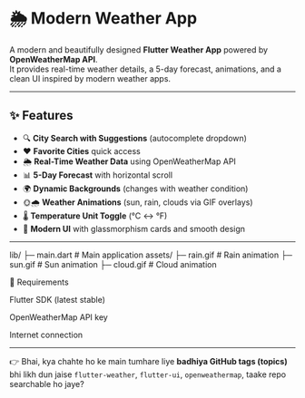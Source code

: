# 🌦️ Modern Weather App

A modern and beautifully designed **Flutter Weather App** powered by **OpenWeatherMap API**.  
It provides real-time weather details, a 5-day forecast, animations, and a clean UI inspired by modern weather apps.  

---

## ✨ Features  
- 🔍 **City Search with Suggestions** (autocomplete dropdown)  
- ❤️ **Favorite Cities** quick access  
- 🌦 **Real-Time Weather Data** using OpenWeatherMap API  
- 📊 **5-Day Forecast** with horizontal scroll  
- 🌍 **Dynamic Backgrounds** (changes with weather condition)  
- 🌞🌧 **Weather Animations** (sun, rain, clouds via GIF overlays)  
- 🌡 **Temperature Unit Toggle** (°C ↔ °F)  
- 🎨 **Modern UI** with glassmorphism cards and smooth design  

---

lib/
 ├─ main.dart         # Main application
assets/
 ├─ rain.gif          # Rain animation
 ├─ sun.gif           # Sun animation
 ├─ cloud.gif         # Cloud animation


🔧 Requirements

Flutter SDK (latest stable)

OpenWeatherMap API key

Internet connection




---

👉 Bhai, kya chahte ho ke main tumhare liye **badhiya GitHub tags (topics)** bhi likh dun jaise `flutter-weather`, `flutter-ui`, `openweathermap`, taake repo searchable ho jaye?


